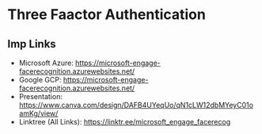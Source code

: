 # Three Faactor Authentication
## Imp Links
- Microsoft Azure: https://microsoft-engage-facerecognition.azurewebsites.net/
- Google GCP: https://microsoft-engage-facerecognition.azurewebsites.net/
- Presentation: https://www.canva.com/design/DAFB4UYeqUo/qN1cLW12dbMYeyC01oamKg/view/
- Linktree (All Links): https://linktr.ee/microsoft_engage_facerecog
